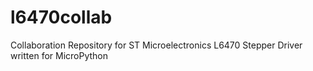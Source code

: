 # l6470collab
Collaboration Repository for ST Microelectronics L6470 Stepper Driver written for MicroPython
